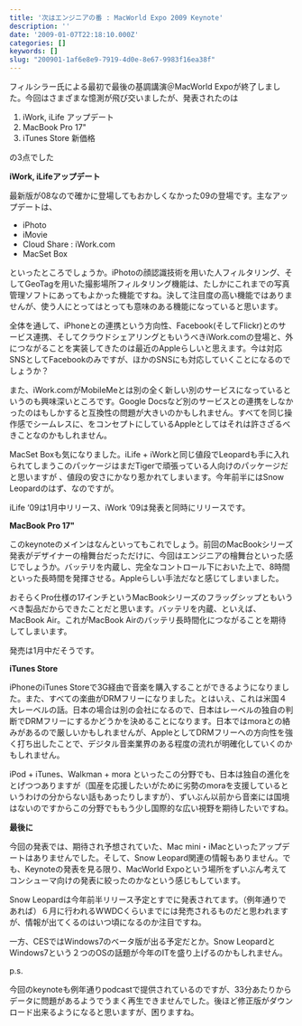 ```yaml
---
title: '次はエンジニアの番 : MacWorld Expo 2009 Keynote'
description: ''
date: '2009-01-07T22:18:10.000Z'
categories: []
keywords: []
slug: "200901-1af6e8e9-7919-4d0e-8e67-9983f16ea38f"
---
```

フィルシラー氏による最初で最後の基調講演＠MacWorld Expoが終了しました。今回はさまざまな憶測が飛び交いましたが、発表されたのは

1.  iWork, iLife アップデート
2.  MacBook Pro 17"
3.  iTunes Store 新価格

の3点でした

**iWork, iLifeアップデート**

最新版が08なので確かに登場してもおかしくなかった09の登場です。主なアップデートは、

*   iPhoto
*   iMovie
*   Cloud Share : iWork.com
*   MacSet Box

といったところでしょうか。iPhotoの顔認識技術を用いた人フィルタリング、そしてGeoTagを用いた撮影場所フィルタリング機能は、たしかにこれまでの写真管理ソフトにあってもよかった機能ですね。決して注目度の高い機能ではありませんが、使う人にとってはとっても意味のある機能になっていると思います。

全体を通して、iPhoneとの連携という方向性、Facebook(そしてFlickr)とのサービス連携、そしてクラウドシェアリングともいうべきiWork.comの登場と、外につながることを実装してきたのは最近のAppleらしいと思えます。今は対応SNSとしてFacebookのみですが、ほかのSNSにも対応していくことになるのでしょうか？

また、iWork.comがMobileMeとは別の全く新しい別のサービスになっているというのも興味深いところです。Google Docsなど別のサービスとの連携をしなかったのはもしかすると互換性の問題が大きいのかもしれません。すべてを同じ操作感でシームレスに、をコンセプトにしているAppleとしてはそれは許さざるべきことなのかもしれません。

MacSet Boxも気になりました。iLife + iWorkと同じ値段でLeopardも手に入れられてしまうこのパッケージはまだTigerで頑張っている人向けのパッケージだと思いますが 、値段の安さにかなり惹かれてしまいます。今年前半にはSnow Leopardのはず、なのですが。

iLife ‘09は1月中リリース、iWork ‘09は発表と同時にリリースです。

**MacBook Pro 17"**

このkeynoteのメインはなんといってもこれでしょう。前回のMacBookシリーズ発表がデザイナーの檜舞台だっただけに、今回はエンジニアの檜舞台といった感じでしょうか。バッテリを内蔵し、完全なコントロール下においた上で、8時間といった長時間を発揮させる。Appleらしい手法だなと感じてしまいました。

おそらくPro仕様の17インチというMacBookシリーズのフラッグシップともいうべき製品だからできたことだと思います。バッテリを内蔵、といえば、MacBook Air。これがMacBook Airのバッテリ長時間化につながることを期待してしまいます。

発売は1月中だそうです。

**iTunes Store**

iPhoneのiTunes Storeで3G経由で音楽を購入することができるようになりました。また、すべての楽曲がDRMフリーになりました。とはいえ、これは米国４大レーベルの話。日本の場合は別の会社になるので、日本はレーベルの独自の判断でDRMフリーにするかどうかを決めることになります。日本ではmoraとの絡みがあるので厳しいかもしれませんが、AppleとしてDRMフリーへの方向性を強く打ち出したことで、デジタル音楽業界のある程度の流れが明確化していくのかもしれません。

iPod + iTunes、Walkman + mora といったこの分野でも、日本は独自の進化をとげつつありますが（国産を応援したいがために劣勢のmoraを支援しているというわけの分からない話もあったりしますが）、ずいぶん以前から音楽には国境はないのですからこの分野でももう少し国際的な広い視野を期待したいですね。

**最後に**

今回の発表では、期待され予想されていた、Mac mini・iMacといったアップデートはありませんでした。そして、Snow Leopard関連の情報もありません。でも、Keynoteの発表を見る限り、MacWorld Expoという場所をずいぶん考えてコンシューマ向けの発表に絞ったのかなという感じもしています。

Snow Leopardは今年前半リリース予定とすでに発表されてます。（例年通りであれば）６月に行われるWWDCくらいまでには発売されるものだと思われますが、情報が出てくるのはいつ頃になるのか注目ですね。

一方、CESではWindows7のベータ版が出る予定だとか。Snow LeopardとWindows7という２つのOSの話題が今年のITを盛り上げるのかもしれません。

p.s.

今回のkeynoteも例年通りpodcastで提供されているのですが、33分あたりからデータに問題があるようでうまく再生できませんでした。後ほど修正版がダウンロード出来るようになると思いますが、困りますね。